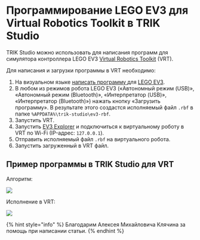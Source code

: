 # Программирование LEGO EV3 для Virtual Robotics Toolkit в TRIK Studio

TRIK Studio можно использовать для написания программ для симулятора контроллера LEGO EV3 [Virtual Robotics Toolkit](https://www.virtualroboticstoolkit.com) (VRT).

Для написания и загрузки программы в VRT необходимо:

1. На визуальном языке [написать программу ](../studio/programming-visual/)для [LEGO EV3](run-upload-programs.md).
2. В любом из режимов робота LEGO EV3 («Автономный режим (USB)», «Автономный режим (Bluetooth)», «Интерпретатор (USB)», «Интерпретатор (Bluetooth)») нажать кнопку «Загрузить программу». В результате этого создастся исполняемый файл `.rbf` в папке `%APPDATA%\trik-studio\ev3-rbf`.
3. Запустить VRT.
4. Запустить [EV3 Explorer](https://sites.google.com/site/ev3basic/ev3-explorer) и подключиться к виртуальному роботу в VRT по Wi-Fi (IP-адрес: `127.0.0.1`).
5. Отправить исполняемый файл `.rbf` на виртуального робота.
6. Запустить загруженный в VRT файл.

## Пример программы в TRIK Studio для VRT

Алгоритм:

![](../.gitbook/assets/program\_for\_vrt.png)

Исполнение в VRT:

![](../.gitbook/assets/program\_for\_vrt.gif)

{% hint style="info" %}
Благодарим Алексея Михайловича Клячина за помощь при написании статьи.
{% endhint %}
